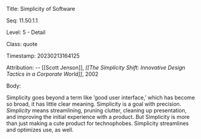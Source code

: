 Title:  Simplicity of Software

Seq:    11.50.1.1

Level:  5 - Detail

Class:  quote

Timestamp: 20230213164125

Attribution: -- [[Scott Jenson]], *[[The Simplicity Shift: Innovative Design Tactics in a Corporate World]]*, 2002

Body:

Simplicity goes beyond a term like &#8216;good user interface,&#8217; which has become so broad, it has little clear meaning. Simplicity is a goal with precision. *Simplicity* means streamlining, pruning clutter, cleaning up presentation, and improving the initial experience with a product. But Simplicity is more than just making a cute product for technophobes. Simplicity streamlines and optimizes use, as well.

